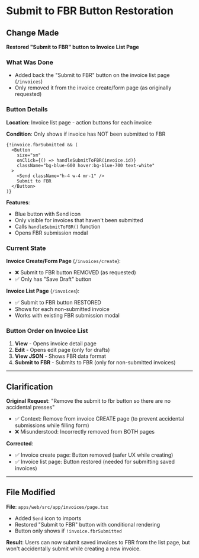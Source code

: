 # Submit to FBR Button Restoration

## Change Made

**Restored "Submit to FBR" button to Invoice List Page**

### What Was Done
- Added back the "Submit to FBR" button on the invoice list page (`/invoices`)
- Only removed it from the invoice create/form page (as originally requested)

### Button Details

**Location**: Invoice list page - action buttons for each invoice

**Condition**: Only shows if invoice has NOT been submitted to FBR
```tsx
{!invoice.fbrSubmitted && (
  <Button 
    size="sm"
    onClick={() => handleSubmitToFBR(invoice.id)}
    className="bg-blue-600 hover:bg-blue-700 text-white"
  >
    <Send className="h-4 w-4 mr-1" />
    Submit to FBR
  </Button>
)}
```

**Features**:
- Blue button with Send icon
- Only visible for invoices that haven't been submitted
- Calls `handleSubmitToFBR()` function
- Opens FBR submission modal

### Current State

**Invoice Create/Form Page** (`/invoices/create`):
- ❌ Submit to FBR button REMOVED (as requested)
- ✅ Only has "Save Draft" button

**Invoice List Page** (`/invoices`):
- ✅ Submit to FBR button RESTORED
- Shows for each non-submitted invoice
- Works with existing FBR submission modal

### Button Order on Invoice List
1. **View** - Opens invoice detail page
2. **Edit** - Opens edit page (only for drafts)
3. **View JSON** - Shows FBR data format
4. **Submit to FBR** - Submits to FBR (only for non-submitted invoices)

---

## Clarification

**Original Request**: "Remove the submit to fbr button so there are no accidental presses"
- ✅ Context: Remove from invoice CREATE page (to prevent accidental submissions while filling form)
- ❌ Misunderstood: Incorrectly removed from BOTH pages

**Corrected**: 
- ✅ Invoice create page: Button removed (safer UX while creating)
- ✅ Invoice list page: Button restored (needed for submitting saved invoices)

---

## File Modified

**File**: `apps/web/src/app/invoices/page.tsx`
- Added `Send` icon to imports
- Restored "Submit to FBR" button with conditional rendering
- Button only shows if `!invoice.fbrSubmitted`

**Result**: Users can now submit saved invoices to FBR from the list page, but won't accidentally submit while creating a new invoice.
